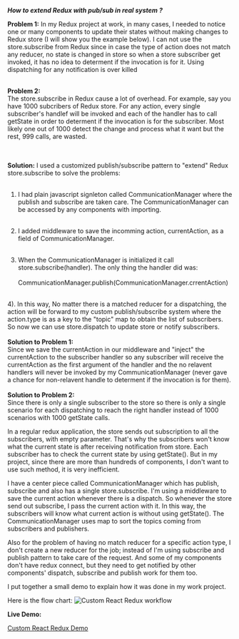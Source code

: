 ***How to extend Redux with pub/sub in real system ?***

<p>
<b>Problem 1:</b>	
In my Redux project at work, in many cases, I needed to notice one or many components to update their states without making changes to Redux store (I will show you the example below). I can not use the store.subscribe from Redux since in case the type of action does not match any reducer, no state is changed in store so when a store subscriber get invoked, it has no idea to determent if the invocation is for it. Using dispatching for any notification is over killed<br/><br/>
  
<b>Problem 2:</b>  
The store.subscribe in Redux cause a lot of overhead. For example, say you have 1000 subcribers of Redux store. For any action, every single subscriber's handlef will be invoked and each of the handler has to call getState in order to determent if the invocation is for the subscriber. Most likely one out of 1000 detect the change and process what it want but the rest, 999 calls, are wasted.

<br/>
<br/>
<b>Solution:</b>
I used a customized publish/subscribe pattern to "extend" Redux store.subscribe to solve the problems:<br/><br/>

1. I had plain javascript signleton called CommunicationManager where the publish and subscribe are taken care. The CommunicationManager can be accessed by any components with importing.<br/><br/>
   
2. I added middleware to save the incomming action, currentAction, as a field of CommunicationManager. <br/><br/>

3. When the CommunicationManager is initialized it call store.subscribe(handler). The only thing the handler did was: <br/><br/> 
      CommunicationManager.publish(CommunicationManager.crrentAction)
  <br/><br/>

4). In this way, No matter there is a matched reducer for a dispatching, the action will be forward to my custom publish/subscribe system where the action.type is as a key to the "topic" map to obtain the list of subscribers.<br/>
So now we can use store.dispatch to update store or notify subscribers.
<br/><br/>
<b>Solution to Problem 1:</b>	
Since we save the currentAction in our middleware and "inject" the currentAction to the subscriber handler so any subscriber will receive the currentAction as the first argument of the handler and the no relavent handlers will never be invoked by my CommunicationManager (never gave a chance for non-relavent handle to determent if the invocation is for them).
<br/></br>
<b>Solution to Problem 2:</b>	
Since there is only a single subscriber to the store so there is only a single scenario for each dispatching to reach the right handler instead of 1000 scenarios with 1000 getState calls.


In a regular redux application, the store sends out subscription to all the subscribers, with empty parameter. That's why the subscribers won't know what the current state is after receiving notification from store. Each subscriber has to check the current state by using getState(). But in my project, since there are more than hundreds of components, I don't want to use such method, it is very inefficient. 

I have a center piece called CommunicationManager which has publish, subscribe and also has a single store.subscribe.
I'm using a middleware to save the current action whenever there is a dispatch. So whenever the store send out subscribe, I pass the current action with it. In this way, the subscribers will know what current action is without using getState().
The CommunicationManager uses map to sort the topics coming from subscribers and publishers.

Also for the problem of having no match reducer for a specific action type, I don't create a new reducer for the job; instead of I'm using subscribe and publish pattern to take care of the request. And some of my components don't have redux connect, but they need to get notified by other components' dispatch, subscribe and publish work for them too.

I put together a small demo to explain how it was done in my work project. 


Here is the flow chart:
![Custom React Redux workflow](./Custom_React_Redux.png?raw=true "Custom React Redux workflow Picture")


**Live Demo:**

<a href="http://coolshare.com/leili/CustomRedux/">Custom React Redux Demo</a>
